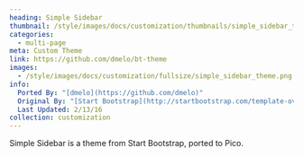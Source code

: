 ```yaml
---
heading: Simple Sidebar
thumbnail: /style/images/docs/customization/thumbnails/simple_sidebar_theme.png
categories:
  - multi-page
meta: Custom Theme
link: https://github.com/dmelo/bt-theme
images:
  - /style/images/docs/customization/fullsize/simple_sidebar_theme.png
info:
  Ported By: "[dmelo](https://github.com/dmelo)"
  Original By: "[Start Bootstrap](http://startbootstrap.com/template-overviews/simple-sidebar/)"
  Last Updated: 2/13/16
collection: customization
---
```

Simple Sidebar is a theme from Start Bootstrap, ported to Pico.
